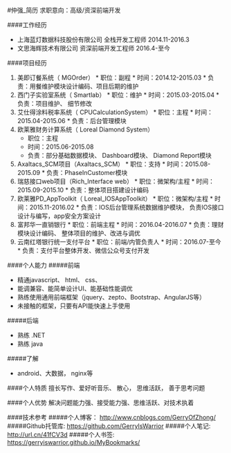 #仲强_简历
求职意向：高级/资深前端开发

####工作经历
  * 上海蓝灯数据科技股份有限公司   全栈开发工程师          2014.11-2016.3
  * 文思海辉技术有限公司           资深前端开发工程师      2016.4-至今
    
####项目经历
  1. 美即订餐系统（ MGOrder）
    * 职位：副程
    * 时间：2014.12-2015.03
    * 负责：用餐维护模块设计编码、项目后期的维护
  2. 西门子实验室系统（ Smartlab）
    * 职位：维护
    * 时间：2015.03-2015.04
    * 负责：项目维护、 细节修改
  3. 艾仕得涂料税率系统（ CPUCalculationSystem）
    * 职位：主程
    * 时间：2015.04-2015.06
    * 负责：后台管理模块
  4. 欧莱雅财务计算系统（ Loreal Diamond System）
     * 职位：主程
     * 时间：2015.06-2015.08
     * 负责：部分基础数据模块、 Dashboard模块、 Diamond Report模块
  5. Axaltacs_SCM项目（Axaltacs_SCM）
    * 职位：支持
    * 时间：2015.08-2015.09
    * 负责：PhaseInCustomer模块
  6. 瑞慈接口web项目（Rich_Interface web）
    * 职位：微架构/主程
    * 时间：2015.09-2015.10
    * 负责：整体项目搭建设计编码
  7. 欧莱雅PD_AppToolkit（ Loreal_IOSAppToolkit）
    * 职位：微架构/主程
    * 时间：2015.11-2016.02
    * 负责：IOS后台管理系统数据维护模块， 负责IOS接口设计与编写，app安全方案设计
  8. 富邦华一直销银行
    * 职位：前端主程
    * 时间：2016.04-2016.07
    * 负责：理财模块设计编码、 整体项目的维护、改进与调优
  9. 云南红塔银行统一支付平台
    * 职位：前端/内管负责人
    * 时间：2016.07-至今
    * 负责：支付平台整体开发、微信公众号支付开发
    
####个人能力
#####前端
  * 精通javascript、 html、 css、
  * 能调兼容、能简单设计UI、能基础性能调优 
  * 熟练使用通用前端框架（jquery、zepto、Bootstrap、AngularJS等）
  * 未接触的框架，只要有API能快速上手使用   
           
#####后端
  * 熟练 .NET
  * 熟练 java       
    
#####了解
  * android、大数据， nginx等         
  
####个人特质
擅长写作、爱好听音乐、 散心， 思维活跃， 善于思考问题

####个人优势
解决问题能力强、接受能力强、思维活跃、对技术执着

####技术参考
#####个人博客： http://www.cnblogs.com/GerryOfZhong/
#####Github托管库: https://github.com/GerryIsWarrior
#####个人笔记: http://url.cn/41fCV3d
#####个人书签: https://gerryiswarrior.github.io/MyBookmarks/